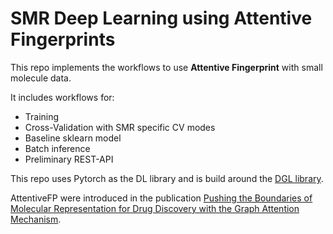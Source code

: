 # SMR Deep Learning using Attentive Fingerprints #

This repo implements the workflows to use **Attentive Fingerprint** with small molecule data.

It includes workflows for:
* Training
* Cross-Validation with SMR specific CV modes
* Baseline sklearn model
* Batch inference
* Preliminary REST-API

This repo uses Pytorch as the DL library and is build around the [DGL library](https://github.com/awslabs/dgl-lifesci).

AttentiveFP were introduced in the publication [Pushing the Boundaries of Molecular Representation for Drug Discovery with the Graph Attention Mechanism](https://www.ncbi.nlm.nih.gov/pubmed/31408336).